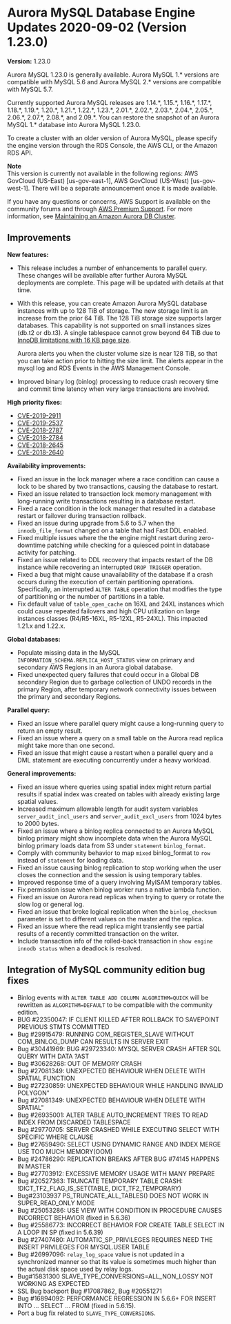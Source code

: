 # Aurora MySQL Database Engine Updates 2020\-09\-02 \(Version 1\.23\.0\)<a name="AuroraMySQL.Updates.1230"></a>

**Version:** 1\.23\.0

Aurora MySQL 1\.23\.0 is generally available\. Aurora MySQL 1\.\* versions are compatible with MySQL 5\.6 and Aurora MySQL 2\.\* versions are compatible with MySQL 5\.7\.

 Currently supported Aurora MySQL releases are 1\.14\.\*, 1\.15\.\*, 1\.16\.\*, 1\.17\.\*, 1\.18\.\*, 1\.19\.\*, 1\.20\.\*, 1\.21\.\*, 1\.22\.\*, 1\.23\.\*, 2\.01\.\*, 2\.02\.\*, 2\.03\.\*, 2\.04\.\*, 2\.05\.\*, 2\.06\.\*, 2\.07\.\*, 2\.08\.\*, and 2\.09\.\*\. You can restore the snapshot of an Aurora MySQL 1\.\* database into Aurora MySQL 1\.23\.0\. 

 To create a cluster with an older version of Aurora MySQL, please specify the engine version through the RDS Console, the AWS CLI, or the Amazon RDS API\. 

**Note**  
 This version is currently not available in the following regions: AWS GovCloud \(US\-East\) \[us\-gov\-east\-1\], AWS GovCloud \(US\-West\) \[us\-gov\-west\-1\]\. There will be a separate announcement once it is made available\. 

 If you have any questions or concerns, AWS Support is available on the community forums and through [AWS Premium Support](http://aws.amazon.com/support)\. For more information, see [Maintaining an Amazon Aurora DB Cluster](USER_UpgradeDBInstance.Maintenance.md)\. 

## Improvements<a name="AuroraMySQL.Updates.1230.Improvements"></a>

 **New features:** 
+  This release includes a number of enhancements to parallel query\. These changes will be available after further Aurora MySQL deployments are complete\. This page will be updated with details at that time\. 
+  With this release, you can create Amazon Aurora MySQL database instances with up to 128 TiB of storage\. The new storage limit is an increase from the prior 64 TiB\. The 128 TiB storage size supports larger databases\. This capability is not supported on small instances sizes \(db\.t2 or db\.t3\)\. A single tablespace cannot grow beyond 64 TiB due to [InnoDB limitations with 16 KB page size](https://dev.mysql.com/doc/refman/5.7/en/innodb-limits.html)\. 

   Aurora alerts you when the cluster volume size is near 128 TiB, so that you can take action prior to hitting the size limit\. The alerts appear in the mysql log and RDS Events in the AWS Management Console\. 
+  Improved binary log \(binlog\) processing to reduce crash recovery time and commit time latency when very large transactions are involved\. 

 **High priority fixes:** 
+ [CVE\-2019\-2911](https://cve.mitre.org/cgi-bin/cvename.cgi?name=CVE-2019-2911)
+ [CVE\-2019\-2537](https://cve.mitre.org/cgi-bin/cvename.cgi?name=CVE-2019-2537)
+ [CVE\-2018\-2787](https://cve.mitre.org/cgi-bin/cvename.cgi?name=CVE-2018-2787)
+ [CVE\-2018\-2784](https://cve.mitre.org/cgi-bin/cvename.cgi?name=CVE-2018-2784)
+ [CVE\-2018\-2645](https://cve.mitre.org/cgi-bin/cvename.cgi?name=CVE-2018-2645)
+ [CVE\-2018\-2640](https://cve.mitre.org/cgi-bin/cvename.cgi?name=CVE-2018-2640)

 **Availability improvements:** 
+  Fixed an issue in the lock manager where a race condition can cause a lock to be shared by two transactions, causing the database to restart\. 
+  Fixed an issue related to transaction lock memory management with long\-running write transactions resulting in a database restart\. 
+  Fixed a race condition in the lock manager that resulted in a database restart or failover during transaction rollback\. 
+  Fixed an issue during upgrade from 5\.6 to 5\.7 when the `innodb_file_format` changed on a table that had Fast DDL enabled\. 
+  Fixed multiple issues where the the engine might restart during zero\-downtime patching while checking for a quiesced point in database activity for patching\. 
+  Fixed an issue related to DDL recovery that impacts restart of the DB instance while recovering an interrupted `DROP TRIGGER` operation\. 
+  Fixed a bug that might cause unavailability of the database if a crash occurs during the execution of certain partitioning operations\. Specifically, an interrupted `ALTER TABLE` operation that modifies the type of partitioning or the number of partitions in a table\. 
+  Fix default value of `table_open_cache` on 16XL and 24XL instances which could cause repeated failovers and high CPU utilization on large instances classes \(R4/R5\-16XL, R5\-12XL, R5\-24XL\)\. This impacted 1\.21\.x and 1\.22\.x\. 

 **Global databases:** 
+  Populate missing data in the MySQL `INFORMATION_SCHEMA.REPLICA_HOST_STATUS` view on primary and secondary AWS Regions in an Aurora global database\. 
+  Fixed unexpected query failures that could occur in a Global DB secondary Region due to garbage collection of UNDO records in the primary Region, after temporary network connectivity issues between the primary and secondary Regions\. 

 **Parallel query:** 
+  Fixed an issue where parallel query might cause a long\-running query to return an empty result\. 
+  Fixed an issue where a query on a small table on the Aurora read replica might take more than one second\. 
+  Fixed an issue that might cause a restart when a parallel query and a DML statement are executing concurrently under a heavy workload\. 

 **General improvements:** 
+  Fixed an issue where queries using spatial index might return partial results if spatial index was created on tables with already existing large spatial values\. 
+  Increased maximum allowable length for audit system variables `server_audit_incl_users` and `server_audit_excl_users` from 1024 bytes to 2000 bytes\. 
+  Fixed an issue where a binlog replica connected to an Aurora MySQL binlog primary might show incomplete data when the Aurora MySQL binlog primary loads data from S3 under `statement` `binlog_format`\. 
+  Comply with community behavior to map `mixed` binlog\_format to `row` instead of `statement` for loading data\. 
+  Fixed an issue causing binlog replication to stop working when the user closes the connection and the session is using temporary tables\. 
+  Improved response time of a query involving MyISAM temporary tables\. 
+  Fix permission issue when binlog worker runs a native lambda function\. 
+  Fixed an issue on Aurora read replicas when trying to query or rotate the slow log or general log\. 
+  Fixed an issue that broke logical replication when the `binlog_checksum` parameter is set to different values on the master and the replica\. 
+  Fixed an issue where the read replica might transiently see partial results of a recently committed transaction on the writer\. 
+  Include transaction info of the rolled\-back transaction in `show engine innodb status` when a deadlock is resolved\. 

## Integration of MySQL community edition bug fixes<a name="AuroraMySQL.Updates.1230.Patches"></a>
+  Binlog events with `ALTER TABLE ADD COLUMN ALGORITHM=QUICK` will be rewritten as `ALGORITHM=DEFAULT` to be compatible with the community edition\. 
+  BUG \#22350047: IF CLIENT KILLED AFTER ROLLBACK TO SAVEPOINT PREVIOUS STMTS COMMITTED 
+  Bug \#29915479: RUNNING COM\_REGISTER\_SLAVE WITHOUT COM\_BINLOG\_DUMP CAN RESULTS IN SERVER EXIT 
+  Bug \#30441969: BUG \#29723340: MYSQL SERVER CRASH AFTER SQL QUERY WITH DATA ?AST 
+  Bug \#30628268: OUT OF MEMORY CRASH 
+  Bug \#27081349: UNEXPECTED BEHAVIOUR WHEN DELETE WITH SPATIAL FUNCTION 
+  Bug \#27230859: UNEXPECTED BEHAVIOUR WHILE HANDLING INVALID POLYGON" 
+  Bug \#27081349: UNEXPECTED BEHAVIOUR WHEN DELETE WITH SPATIAL" 
+  Bug \#26935001: ALTER TABLE AUTO\_INCREMENT TRIES TO READ INDEX FROM DISCARDED TABLESPACE 
+  Bug \#29770705: SERVER CRASHED WHILE EXECUTING SELECT WITH SPECIFIC WHERE CLAUSE 
+  Bug \#27659490: SELECT USING DYNAMIC RANGE AND INDEX MERGE USE TOO MUCH MEMORY\(OOM\) 
+  Bug \#24786290: REPLICATION BREAKS AFTER BUG \#74145 HAPPENS IN MASTER 
+  Bug \#27703912: EXCESSIVE MEMORY USAGE WITH MANY PREPARE 
+  Bug \#20527363: TRUNCATE TEMPORARY TABLE CRASH: \!DICT\_TF2\_FLAG\_IS\_SET\(TABLE, DICT\_TF2\_TEMPORARY\) 
+  Bug\#23103937 PS\_TRUNCATE\_ALL\_TABLES\(\) DOES NOT WORK IN SUPER\_READ\_ONLY MODE 
+  Bug \#25053286: USE VIEW WITH CONDITION IN PROCEDURE CAUSES INCORRECT BEHAVIOR \(fixed in 5\.6\.36\) 
+  Bug \#25586773: INCORRECT BEHAVIOR FOR CREATE TABLE SELECT IN A LOOP IN SP \(fixed in 5\.6\.39\) 
+  Bug \#27407480: AUTOMATIC\_SP\_PRIVILEGES REQUIRES NEED THE INSERT PRIVILEGES FOR MYSQL\.USER TABLE 
+  Bug \#26997096: `relay_log_space` value is not updated in a synchronized manner so that its value is sometimes much higher than the actual disk space used by relay logs\. 
+  Bug\#15831300 SLAVE\_TYPE\_CONVERSIONS=ALL\_NON\_LOSSY NOT WORKING AS EXPECTED 
+  SSL Bug backport Bug \#17087862, Bug \#20551271 
+  Bug \#16894092: PERFORMANCE REGRESSION IN 5\.6\.6\+ FOR INSERT INTO \.\.\. SELECT \.\.\. FROM \(fixed in 5\.6\.15\)\. 
+  Port a bug fix related to `SLAVE_TYPE_CONVERSIONS`\. 